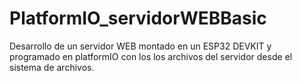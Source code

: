 # PlatformIO_servidorWEBBasic
Desarrollo de un servidor WEB montado en un ESP32 DEVKIT y programado en platformIO con los los archivos del servidor desde el sistema de archivos.
